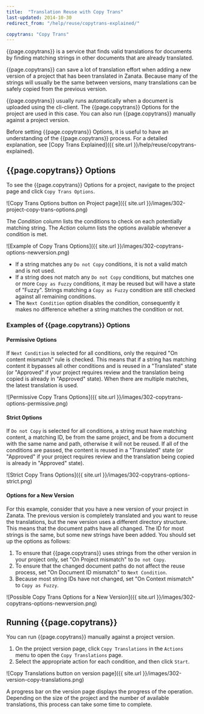 ```yaml
---
title:  "Translation Reuse with Copy Trans"
last-updated: 2014-10-30
redirect_from: "/help/reuse/copytrans-explained/"

copytrans: "Copy Trans"
---
```


{{page.copytrans}} is a service that finds valid translations for documents by finding matching strings in other documents that are already translated.

{{page.copytrans}} can save a lot of translation effort when adding a new version of a project that has been translated in Zanata. Because many of the strings will usually be the same between versions, many translations can be safely copied from the previous version.

{{page.copytrans}} usually runs automatically when a document is uploaded using the cli-client. The {{page.copytrans}} Options for the project are used in this case. You can also run {{page.copytrans}} manually against a project version.


Before setting {{page.copytrans}} Options, it is useful to have an understanding of the {{page.copytrans}} process. For a detailed explanation, see [Copy Trans Explained]({{ site.url }}/help/reuse/copytrans-explained).


## {{page.copytrans}} Options


To see the {{page.copytrans}} Options for a project, navigate to the project page and click `Copy Trans Options`.

![Copy Trans Options button on Project page]({{ site.url }}/images/302-project-copy-trans-options.png)

The *Condition* column lists the conditions to check on each potentially matching string.  The *Action* column lists the options available whenever a condition is met.

![Example of Copy Trans Options]({{ site.url }}/images/302-copytrans-options-newversion.png)

 - If a string matches any `Do not Copy` conditions, it is not a valid match and is not used.
 - If a string does not match any `Do not Copy` conditions, but matches one or more `Copy as Fuzzy` conditions, it may be reused but will have a state of "Fuzzy". Strings matching a `Copy as Fuzzy` condition are still checked against all remaining conditions.
 - The `Next Condition` option disables the condition, consequently it makes no difference whether a string matches the condition or not.


### Examples of {{page.copytrans}} Options

#### Permissive Options

If `Next Condition` is selected for all conditions, only the required "On content mismatch" rule is checked. This means that if a string has matching content it bypasses all other conditions and is reused in a "Translated" state (or "Approved" if your project requires review and the translation being copied is already in "Approved" state). When there are multiple matches, the latest translation is used.

![Permissive Copy Trans Options]({{ site.url }}/images/302-copytrans-options-permissive.png)

#### Strict Options

If `Do not Copy` is selected for all conditions, a string must have matching content, a matching ID, be from the same project, and be from a document with the same name and path, otherwise it will not be reused. If all of the conditions are passed, the content is reused in a "Translated" state (or "Approved" if your project requires review and the translation being copied is already in "Approved" state).

![Strict Copy Trans Options]({{ site.url }}/images/302-copytrans-options-strict.png)

#### Options for a New Version

For this example, consider that you have a new version of your project in Zanata. The previous version is completely translated and you want to reuse the translations, but the new version uses a different directory structure. This means that the document paths have all changed. The ID for most strings is the same, but some new strings have been added. You should set up the options as follows:

1. To ensure that {{page.copytrans}} uses strings from the other version in your project only, set "On Project mismatch" to `Do not Copy`.
1. To ensure that the changed document paths do not affect the reuse process, set "On Document ID mismatch" to `Next Condition`.
1. Because most string IDs have not changed, set "On Context mismatch" to `Copy as Fuzzy`.

![Possible Copy Trans Options for a New Version]({{ site.url }}/images/302-copytrans-options-newversion.png)


## Running {{page.copytrans}}

You can run {{page.copytrans}} manually against a project version.

1. On the project version page, click `Copy Translations` in the `Actions` menu to open the `Copy Translations` page.
1. Select the appropriate action for each condition, and then click `Start`.

![Copy Translations button on version page]({{ site.url }}/images/302-version-copy-translations.png)

A progress bar on the version page displays the progress of the operation. Depending on the size of the project and the number of available translations, this process can take some time to complete.
